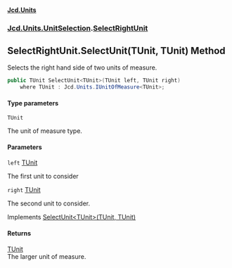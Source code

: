 #### [Jcd.Units](index.md 'index')
### [Jcd.Units.UnitSelection](Jcd.Units.UnitSelection.md 'Jcd.Units.UnitSelection').[SelectRightUnit](SelectRightUnit.md 'Jcd.Units.UnitSelection.SelectRightUnit')

## SelectRightUnit.SelectUnit<TUnit>(TUnit, TUnit) Method

Selects the right hand side of two units of measure.

```csharp
public TUnit SelectUnit<TUnit>(TUnit left, TUnit right)
    where TUnit : Jcd.Units.IUnitOfMeasure<TUnit>;
```
#### Type parameters

<a name='Jcd.Units.UnitSelection.SelectRightUnit.SelectUnit_TUnit_(TUnit,TUnit).TUnit'></a>

`TUnit`

The unit of measure type.
#### Parameters

<a name='Jcd.Units.UnitSelection.SelectRightUnit.SelectUnit_TUnit_(TUnit,TUnit).left'></a>

`left` [TUnit](SelectRightUnit.SelectUnit.1nv5Ez+gThIJcHMiaOF/4g.md#Jcd.Units.UnitSelection.SelectRightUnit.SelectUnit_TUnit_(TUnit,TUnit).TUnit 'Jcd.Units.UnitSelection.SelectRightUnit.SelectUnit<TUnit>(TUnit, TUnit).TUnit')

The first unit to consider

<a name='Jcd.Units.UnitSelection.SelectRightUnit.SelectUnit_TUnit_(TUnit,TUnit).right'></a>

`right` [TUnit](SelectRightUnit.SelectUnit.1nv5Ez+gThIJcHMiaOF/4g.md#Jcd.Units.UnitSelection.SelectRightUnit.SelectUnit_TUnit_(TUnit,TUnit).TUnit 'Jcd.Units.UnitSelection.SelectRightUnit.SelectUnit<TUnit>(TUnit, TUnit).TUnit')

The second unit to consider.

Implements [SelectUnit&lt;TUnit&gt;(TUnit, TUnit)](IUnitSelectionStrategy.SelectUnit.Klb+x/umqLvPEeeX9EMM+w.md 'Jcd.Units.UnitSelection.IUnitSelectionStrategy.SelectUnit<TUnit>(TUnit, TUnit)')

#### Returns
[TUnit](SelectRightUnit.SelectUnit.1nv5Ez+gThIJcHMiaOF/4g.md#Jcd.Units.UnitSelection.SelectRightUnit.SelectUnit_TUnit_(TUnit,TUnit).TUnit 'Jcd.Units.UnitSelection.SelectRightUnit.SelectUnit<TUnit>(TUnit, TUnit).TUnit')  
The larger unit of measure.